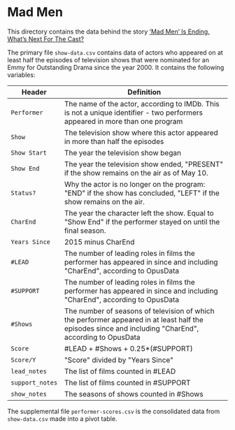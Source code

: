 # Mad Men

This directory contains the data behind the story [‘Mad Men’ Is Ending. What’s Next For The Cast?](http://fivethirtyeight.com/datalab/mad-men-is-ending-whats-next-for-the-cast/)

The primary file `show-data.csv` contains data of actors who appeared on at least half the episodes of television shows that were nominated for an Emmy for Outstanding Drama since the year 2000. It contains the following variables:

Header | Definition
---|---------
`Performer` | The name of the actor, according to IMDb. This is not a unique identifier - two performers appeared in more than one program
`Show` | The television show where this actor appeared in more than half the episodes
`Show Start` | The year the television show began
`Show End` | The year the television show ended, "PRESENT" if the show remains on the air as of May 10. 
`Status?` | Why the actor is no longer on the program:  "END" if the show has concluded, "LEFT" if the show remains on the air.
`CharEnd` | The year the character left the show. Equal to "Show End" if the performer stayed on until the final season. 
`Years Since` | 2015 minus CharEnd
`#LEAD` | The number of leading roles in films the performer has appeared in since and including "CharEnd", according to OpusData
`#SUPPORT` | The number of leading roles in films the performer has appeared in since and including "CharEnd", according to OpusData
`#Shows` | The number of seasons of television of which the performer appeared in at least half the episodes since and including "CharEnd", according to OpusData
`Score` | #LEAD + #Shows + 0.25*(#SUPPORT)
`Score/Y` | "Score" divided by "Years Since"
`lead_notes` | The list of films  counted in #LEAD
`support_notes` | The list of films  counted in #SUPPORT
`show_notes`| The seasons of shows counted in #Shows

The supplemental file `performer-scores.csv` is the consolidated data from `show-data.csv` made into a pivot table.